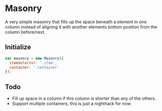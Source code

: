 # Masonry

A very simple masonry that fills up the space beneath a element in one column instead of aligning it with another elements bottom position from the column before/next.

## Initialize

``` js
var masonry = new Masonry({
  itemSelector: '.item',
  container: '.container'
});
```

## Todo

* Fill up space in a column if this column is shorter than any of the others.
* Support multiple containers, this is just a nighthack for now.
